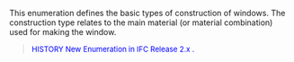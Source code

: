 This enumeration defines the basic types of construction of windows. The construction type relates to the main material (or material combination) used for making the window.

> <font color="#0000FF" size="-1">HISTORY New Enumeration in IFC
		Release 2.x .</font>